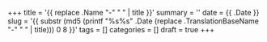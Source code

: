 +++
title = '{{ replace .Name "-" " " | title }}'
summary = ''
date = {{ .Date }}
slug = '{{ substr (md5 (printf "%s%s" .Date (replace .TranslationBaseName "-" " " | title))) 0 8 }}'
tags = []
categories = []
draft = true
+++
